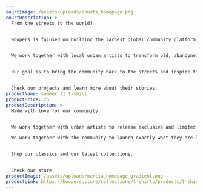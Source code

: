 ```yaml
---
courtImage: /assets/uploads/courts_homepage.png
courtDescription: >
  From the streets to the world!


  Hoopers is focused on building the largest global community platform around the game of basketball. 


  We work together with local urban artists to transform old, abandoned and damaged courts into new and iconic spots in cities.


  Our goal is to bring the community back to the streets and inspire the next generation of talents to fall in love with our game.


  Check our projects and learn more about their stories.
productName: summer 21 t-shirt
productPrice: 25
productDescription: >-
  Made with love for our community.


  We work together with urban artists to release exclusive and limited editions.

  We work together with the community to launch exactly what they are looking for.


  Shop our classics and our latest collections.


  Check our store.
productImage: /assets/uploads/marcia_homepage_gradient.png
productLink: https://hoopers.store/collections/t-shirts/products/t-shirt-hoopers-summer
---
```

